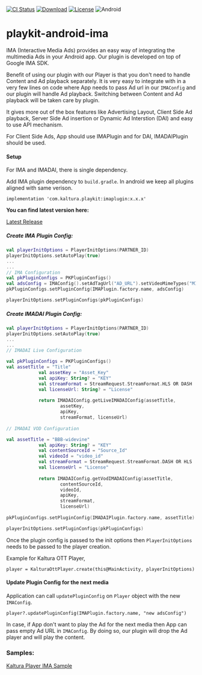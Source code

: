 [![CI Status](https://travis-ci.org/kaltura/playkit-android-ima.svg?branch=develop)](https://travis-ci.org/kaltura/playkit-android-ima)
[![Download](https://img.shields.io/maven-central/v/com.kaltura.playkit/imaplugin?label=Download)](https://search.maven.org/artifact/com.kaltura.playkit/imaplugin)
[![License](https://img.shields.io/badge/license-AGPLv3-black.svg)](https://github.com/kaltura/playkit-android/blob/master/LICENSE)
![Android](https://img.shields.io/badge/platform-android-green.svg)

# playkit-android-ima

IMA (Interactive Media Ads) provides an easy way of integrating the multimedia Ads in your Android app. Our plugin is developed on top of Google IMA SDK.

Benefit of using our plugin with our Player is that you don't need to handle Content and Ad playback separately. It is very easy to integrate with in a very few lines on code where App needs to pass Ad url in our `IMAConfig` and our plugin will handle Ad playback. Switching between Content and Ad playback will be taken care by plugin.
 
It gives more out of the box features like Advertising Layout, Client Side Ad playback, Server Side Ad insertion or Dynamic Ad Interstion (DAI) and easy to use API mechanism. 

For Client Side Ads, App should use IMAPlugin and for DAI, IMADAIPlugin should be used.

#### Setup

For IMA and IMADAI, there is single dependency.

Add IMA plugin dependency to `build.gradle`. In android we keep all plugins aligned with same verison.

`implementation 'com.kaltura.playkit:imaplugin:x.x.x'`

**You can find latest version here:**

[Latest Release](https://github.com/kaltura/playkit-android-ima/releases)

##### Create IMA Plugin Config:

```kotlin
val playerInitOptions = PlayerInitOptions(PARTNER_ID)
playerInitOptions.setAutoPlay(true)
...
...
// IMA Configuration
val pkPluginConfigs = PKPluginConfigs()
val adsConfig = IMAConfig().setAdTagUrl("AD_URL").setVideoMimeTypes("MIME_TYPES")
pkPluginConfigs.setPluginConfig(IMAPlugin.factory.name, adsConfig)

playerInitOptions.setPluginConfigs(pkPluginConfigs)

```

##### Create IMADAI Plugin Config:

```kotlin
val playerInitOptions = PlayerInitOptions(PARTNER_ID)
playerInitOptions.setAutoPlay(true)
...
...
// IMADAI Live Configuration

val pkPluginConfigs = PKPluginConfigs()
val assetTitle = "Title"
            val assetKey = "Asset_Key"
            val apiKey: String? = "KEY"
            val streamFormat = StreamRequest.StreamFormat.HLS OR DASH
            val licenseUrl: String? = "License"
            
            return IMADAIConfig.getLiveIMADAIConfig(assetTitle,
                    assetKey,
                    apiKey,
                    streamFormat, licenseUrl)
                    
// IMADAI VOD Configuration

val assetTitle = "BBB-widevine"
            val apiKey: String? = "KEY"
            val contentSourceId = "Source_Id"
            val videoId = "video_id"
            val streamFormat = StreamRequest.StreamFormat.DASH OR HLS
            val licenseUrl = "License"
            
            return IMADAIConfig.getVodIMADAIConfig(assetTitle,
                    contentSourceId,
                    videoId,
                    apiKey,
                    streamFormat,
                    licenseUrl)
                    
pkPluginConfigs.setPluginConfig(IMADAIPlugin.factory.name, assetTitle)

playerInitOptions.setPluginConfigs(pkPluginConfigs)

```

Once the plugin config is passed to the init options then `PlayerInitOptions` needs to be passed to the player creation.

Example for Kaltura OTT Player,

`player = KalturaOttPlayer.create(this@MainActivity, playerInitOptions)`

#### Update Plugin Config for the next media

Application can call `updatePluginConfig` on `Player` object with the new `IMAConfig`.

`player?.updatePluginConfig(IMAPlugin.factory.name, "new adsConfig")`

In case, if App don't want to play the Ad for the next media then App can pass empty Ad URL in `IMAConfig`. By doing so, our plugin will drop the Ad player and will play the content.

### Samples:

[Kaltura Player IMA Sample](https://github.com/kaltura/kaltura-player-android-samples/tree/develop/AdvancedSamples/IMASample)

